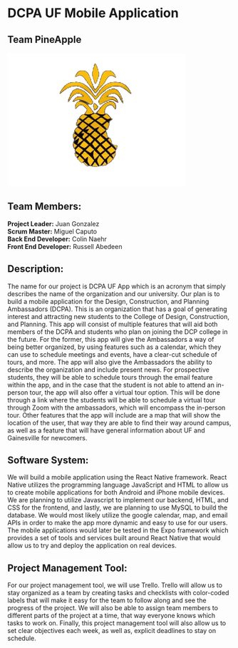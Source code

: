 # DCPA UF Mobile Application

## Team PineApple

<img src="pineapple.png">

## Team Members: 

**Project Leader:**</b></u> Juan Gonzalez <br>
**Scrum Master:** Miguel Caputo <br>
**Back End Developer:** Colin Naehr <br>
**Front End Developer:** Russell Abedeen <br>

## Description: 

The name for our project is DCPA UF App which is an acronym that simply describes the name of the organization and our university. Our plan is to build a mobile application for the Design, Construction, and Planning Ambassadors (DCPA). This is an organization that has a goal of generating interest and attracting new students to the College of Design, Construction, and Planning. This app will consist of multiple features that will aid both members of the DCPA and students who plan on joining the DCP college in the future. For the former, this app will give the Ambassadors a way of being better organized, by using features such as a calendar, which they can use to schedule meetings and events, have a clear-cut schedule of tours, and more. The app will also give the Ambassadors the ability to describe the organization and include present news. For prospective students, they will be able to schedule tours through the email feature within the app, and in the case that the student is not able to attend an in-person tour, the app will also offer a virtual tour option. This will be done through a link where the students will be able to schedule a virtual tour through Zoom with the ambassadors, which will encompass the in-person tour. Other features that the app will include are a map that will show the location of the user, that way they are able to find their way around campus, as well as a feature that will have general information about UF and Gainesville for newcomers.

## Software System:
We will build a mobile application using the React Native framework. React Native utilizes the programming language JavaScript and HTML to allow us to create mobile applications for both Android and iPhone mobile devices. We are planning to utilize Javascript to implement our backend, HTML, and CSS for the frontend, and lastly, we are planning to use MySQL to build the database. We would most likely utilize the google calendar, map, and email APIs in order to make the app more dynamic and easy to use for our users. The mobile applications would later be tested in the Expo framework which provides a set of tools and services built around React Native that would allow us to try and deploy the application on real devices. 

## Project Management Tool:
For our project management tool, we will use Trello. Trello will allow us to stay organized as a team by creating tasks and checklists with color-coded labels that will make it easy for the team to follow along and see the progress of the project. We will also be able to assign team members to different parts of the project at a time, that way everyone knows which tasks to work on. Finally, this project management tool will also allow us to set clear objectives each week, as well as, explicit deadlines to stay on schedule. 
